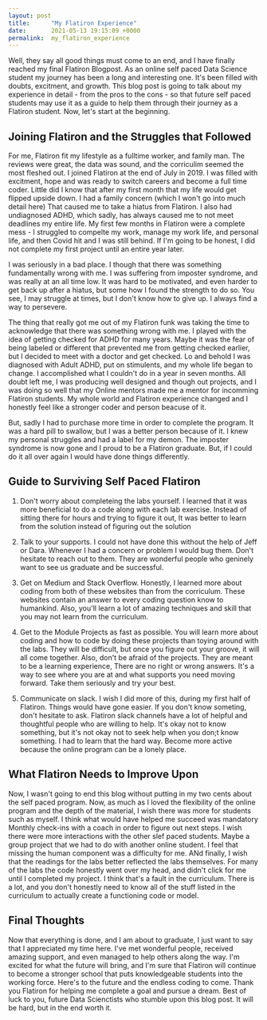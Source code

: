 ```yaml
---
layout: post
title:      "My Flatiron Experience"
date:       2021-05-13 19:15:09 +0000
permalink:  my_flatiron_experience
---
```


Well, they say all good things must come to an end, and I have finally reached my final Flatiron Blogpost. As an online self paced Data Science student my journey has been a long and interesting one. It's been filled with doubts, excitment, and growth. This blog post is going to talk about my experience in detail - from the pros to the cons - so that future self paced students may use it as a guide to help them through their journey as a Flatiron student. Now, let's start at the beginning.

## Joining Flatiron and the Struggles that Followed
For me, Flatiron fit my lifestyle as a fulltime worker, and family man. The reviews were great, the data was sound, and the corriculim seemed the most fleshed out. I joined Flatiron at the end of July in 2019. I was filled with excitment, hope and was ready to switch careers and become a full time coder. Little did I know that after my first month that my life would get flipped upside down. I had a family concern (which I won't go into much detail here) That caused me to take a hiatus from Flatiron. I also had undiagnosed ADHD, which sadly, has always caused me to not meet deadlines my entire life. My first few months in Flatiron were a complete mess - I struggled to compelte my work, manage my work life, and personal life, and then Covid hit and I was still behind. If I'm going to be honest, I did not complete my first project until an entire year later.

I was seriously in a bad place. I though that there was something fundamentally wrong with me. I was suffering from imposter syndrome, and was really at an all time low. It was hard to be motivated, and even harder to get back up after a hiatus, but some how I found the strength to do so. You see, I may struggle at times, but I don't know how to give up. I always find a way to persevere. 

The thing that really got me out of my Flatiron funk was taking the time to acknowledge that there was something wrong with me. I played with the idea of getting checked for ADHD for many years. Maybe it was the fear of being labeled or different that prevented me from getting checked earlier, but I decided to meet with a doctor and get checked. Lo and behold I was diagnosed with Adult ADHD, put on stimulents, and my whole life began to change. I accomplished what I couldn't do in a year in seven months. All doubt left me, I was producing well designed and though out projects, and I was doing so well that my Online mentors made me a mentor for incomming Flatiron students. My whole world and Flatiron experience changed and I honestly feel like a stronger coder and person beacuse of it.

But, sadly I had to purchase more time in order to complete the program. It was a hard pill to swallow, but I was a better person because of it. I knew my personal struggles and had a label for my demon. The imposter syndrome is now gone and I proud to be a Flatiron graduate. But, if I could do it all over again I would have done things differently.

## Guide to Surviving Self Paced Flatiron
1) Don't worry about completeing the labs yourself. I learned that it was more beneficial to do a code along with each lab exercise. Instead of sitting there for hours and trying to figure it out, It was better to learn from the solution instead of figuring out the solution

2) Talk to your supports. I could not have done this without the help of Jeff or Dara. Whenever I had a concern or problem I would bug them. Don't hesitate to reach out to them. They are wonderful people who geninely want to see us graduate and be successful.

3) Get on Medium and Stack Overflow. Honestly, I learned more about coding from both of these websites than from the corriculum. These websites contain an answer to every coding question know to humankind. Also, you'll learn a lot of amazing techniques and skill that you may not learn from the curriculum.

4) Get to the Module Projects as fast as possible. You will learn more about coding and how to code by doing these projects than toying around with the labs. They will be difficult, but once you figure out your groove, it will all come together. Also, don't be afraid of the projects. They are meant to be a learning experience, There are no right or wrong answers. It's a way to see where you are at and what supports you need moving forward. Take them seriously and try your best.

5) Communicate on slack. I wish I did more of this, during my first half of Flatiron. Things would have gone easier. If you don't know someting, don't hesitate to ask. Flatiron slack channels have a lot of helpful and thoughtful people who are willing to help. It's okay not to know something, but it's not okay not to seek help when you don;t know something. I had to learn that the hard way. Become more active because the online program can be a lonely place.


## What Flatiron Needs to Improve Upon
Now, I wasn't going to end this blog without putting in my two cents about the self paced program. Now, as much as I loved the flexibility of the online program and the depth of the material, I wish there was more for students such as myself. I think what would have helped me succeed was mandatory Monthly check-ins with a coach in order to figure out next steps. I wish there were more interactions with the other slef paced students. Maybe a group project that we had to do with another online student. I feel that missing the human component was a difficulty for me. ANd finally, I wish that the readings for the labs better reflected the labs themselves. For many of the labs the code honestly went over my head, and didn't click for me until I completed my project. I think that's a fault in the curriculum. There is a lot, and you don't honestly need to know all of the stuff listed in the curriculum to actually create a functioning code or model.

## Final Thoughts
Now that everything is done, and I am about to graduate, I just want to say that I appreciated my time here. I've met wonderful people, received amazing support, and even managed to help others along the way. I'm excited for what the future will bring, and I'm sure that Flatiron will continue to become a stronger school that puts knowledgeable students into the working force. Here's to the future and the endless coding to come. Thank you Flatiron for helping me complete a goal and pursue a dream. Best of luck to you, future Data Scienctists who stumble upon this blog post. It will be hard, but in the end worth it. 
